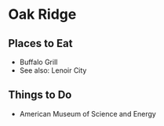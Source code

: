 # Oak Ridge

## Places to Eat
- Buffalo Grill
- See also: Lenoir City

## Things to Do
- American Museum of Science and Energy
